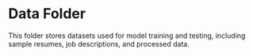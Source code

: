 # Data Folder
This folder stores datasets used for model training and testing, including sample resumes, job descriptions, and processed data.
